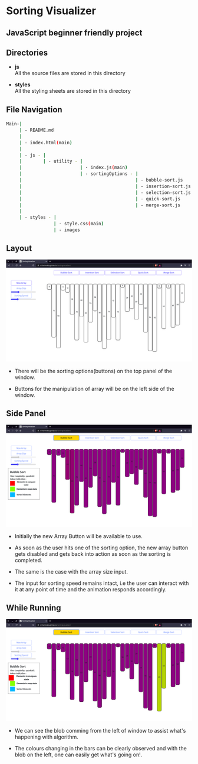 # Sorting Visualizer

## JavaScript beginner friendly project

## Directories

* **js**  
  All the source files are stored in this directory

* **styles**  
  All the styling sheets are stored in this directory

## File Navigation

```bash
Main-|
     | - README.md
     |
     | - index.html(main)
     |
     | - js - |
     |        | - utility - | 
     |                      | - index.js(main)
     |                      | - sortingOptions - |
     |                                           | - bubble-sort.js
     |                                           | - insertion-sort.js
     |                                           | - selection-sort.js
     |                                           | - quick-sort.js
     |                                           | - merge-sort.js
     |
     | - styles - |
                  | - style.css(main)
                  | - images

```

## Layout

![layout](styles/images/layout.png)

* There will be the sorting options(buttons) on the top panel of the window.
  
* Buttons for the manipulation of array will be on the left side of the window.

## Side Panel

![layout](styles/images/while-running.png)

* Initially the new Array Button will be available to use.
  
* As soon as the user hits one of the sorting option, the new array button gets disabled and gets back into action as soon as the sorting is completed.
  
* The same is the case with the array size input.
  
* The input for sorting speed remains intact, i.e the user can interact with it at any point of time and the animation responds accordingly.

## While Running

![layout](styles/images/side-panel.png)

* We can see the blob comming from the left of window to assist what's happening with algorithm.
  
* The colours changing in the bars can be clearly observed and with the blob on the left, one can easily get what's going on!.
  